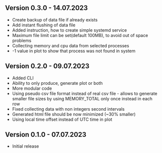 ## Version 0.3.0 - 14.07.2023
- Create backup of data file if already exists
- Add instant flushing of data file
- Added instruction, how to create simple systemd service
- Maximum file limit can be set(default 100MB), to avoid out of space problems
- Collecting memory and cpu data from selected processes
- -1 value in plot to show that process was not found in system

## Version 0.2.0 - 09.07.2023
- Added CLI
- Ability to only produce, generate plot or both
- More modular code
- Using pseudo csv file format instead of real csv file - allows to generate smaller file sizes by using MEMORY_TOTAL only once instead in each row
- Fixed collecting data with non integers second intervals 
- Generated html file should be now minimized (~30% smaller)
- Using local time offset instead of UTC time in plot

## Version 0.1.0 - 07.07.2023
- Initial release